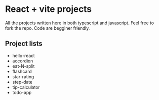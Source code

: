 # React + vite projects

All the projects written here in both typescript and javascript. Feel free to fork the repo. Code are begginer friendly.
## Project lists
- hello-react
- accordion
- eat-N-split
- flashcard
- star-rating
- step-date
- tip-calculator
- todo-app
